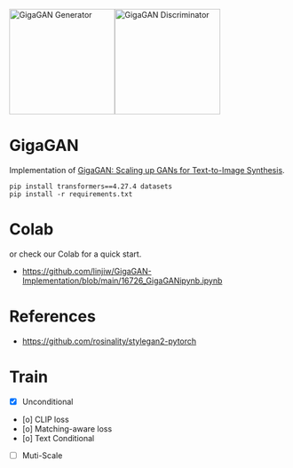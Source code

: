 <img src="./gigagan-generator.png" height=190 alt="GigaGAN Generator" /><img src="./gigagan-discriminator.png" height=190 alt="GigaGAN Discriminator" />

# GigaGAN
Implementation of [GigaGAN: Scaling up GANs for Text-to-Image Synthesis](https://arxiv.org/pdf/2303.05511).

```shell
pip install transformers==4.27.4 datasets
pip install -r requirements.txt
```
# Colab
or check our Colab for a quick start.
- https://github.com/linjiw/GigaGAN-Implementation/blob/main/16726_GigaGANipynb.ipynb

# References
- https://github.com/rosinality/stylegan2-pytorch

# Train
- [x] Unconditional
- [o] CLIP loss
- [o] Matching-aware loss
- [o] Text Conditional
- [ ] Muti-Scale
